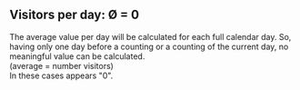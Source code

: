 ## Visitors per day: Ø = 0

The average value per day will be calculated for each full calendar day. 
So, having only one day before a counting or a counting of the current day, 
no meaningful value can be calculated.<br>
(average = number visitors)<br>
In these cases appears "0".
